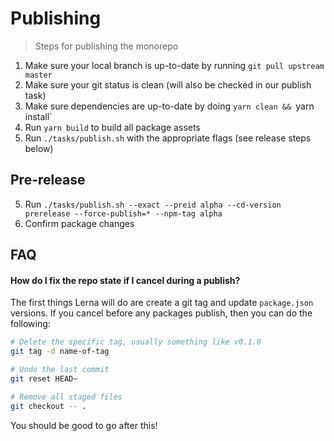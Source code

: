 # Publishing

> Steps for publishing the monorepo

1. Make sure your local branch is up-to-date by running `git pull upstream master`
2. Make sure your git status is clean (will also be checked in our publish task)
3. Make sure dependencies are up-to-date by doing `yarn clean && `yarn install`
4. Run `yarn build` to build all package assets
5. Run `./tasks/publish.sh` with the appropriate flags (see release steps below)

## Pre-release

5. Run `./tasks/publish.sh --exact --preid alpha --cd-version prerelease --force-publish=* --npm-tag alpha`
6. Confirm package changes

## FAQ

#### How do I fix the repo state if I cancel during a publish?

The first things Lerna will do are create a git tag and update `package.json` versions. If you cancel before any packages publish, then you can do the following:

```bash
# Delete the specific tag, usually something like v0.1.0
git tag -d name-of-tag
```

```bash
# Undo the last commit
git reset HEAD~

# Remove all staged files
git checkout -- .
```

You should be good to go after this!

